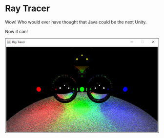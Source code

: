 # Ray Tracer

Wow! Who would ever have thought that Java could be the next Unity.

Now it can!

![beautiful mirror ball](https://raw.githubusercontent.com/EricKugel/Ray-Tracer/main/lib/lights%20up.png)
